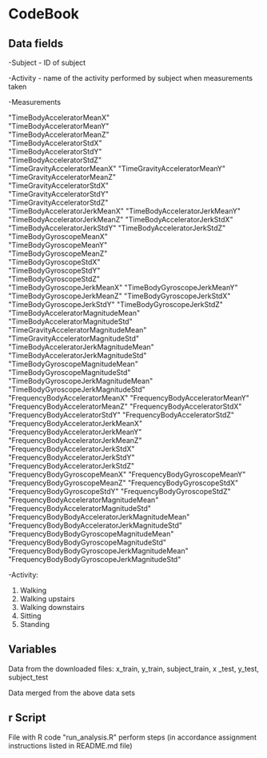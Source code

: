 # CodeBook

## Data fields 

-Subject - ID of subject

-Activity - name of the activity performed by subject when measurements taken

-Measurements

"TimeBodyAcceleratorMeanX"                    
"TimeBodyAcceleratorMeanY"                     
"TimeBodyAcceleratorMeanZ"                      
"TimeBodyAcceleratorStdX"                      
"TimeBodyAcceleratorStdY"                       
"TimeBodyAcceleratorStdZ"                      
"TimeGravityAcceleratorMeanX"                   "TimeGravityAcceleratorMeanY"                  
"TimeGravityAcceleratorMeanZ"                   
"TimeGravityAcceleratorStdX"                   
"TimeGravityAcceleratorStdY"                    
"TimeGravityAcceleratorStdZ"                   
"TimeBodyAcceleratorJerkMeanX"                  "TimeBodyAcceleratorJerkMeanY"                 
"TimeBodyAcceleratorJerkMeanZ"                  "TimeBodyAcceleratorJerkStdX"                  
"TimeBodyAcceleratorJerkStdY"                   "TimeBodyAcceleratorJerkStdZ"                  
"TimeBodyGyroscopeMeanX"                        
"TimeBodyGyroscopeMeanY"                       
"TimeBodyGyroscopeMeanZ"                        
"TimeBodyGyroscopeStdX"                        
"TimeBodyGyroscopeStdY"                         
"TimeBodyGyroscopeStdZ"                        
"TimeBodyGyroscopeJerkMeanX"                    "TimeBodyGyroscopeJerkMeanY"                   
"TimeBodyGyroscopeJerkMeanZ"                    "TimeBodyGyroscopeJerkStdX"                    
"TimeBodyGyroscopeJerkStdY"                     "TimeBodyGyroscopeJerkStdZ"                    
"TimeBodyAcceleratorMagnitudeMean"              "TimeBodyAcceleratorMagnitudeStd"              
"TimeGravityAcceleratorMagnitudeMean"           "TimeGravityAcceleratorMagnitudeStd"           
"TimeBodyAcceleratorJerkMagnitudeMean"          "TimeBodyAcceleratorJerkMagnitudeStd"          
"TimeBodyGyroscopeMagnitudeMean"                "TimeBodyGyroscopeMagnitudeStd"                
"TimeBodyGyroscopeJerkMagnitudeMean"            "TimeBodyGyroscopeJerkMagnitudeStd"            
"FrequencyBodyAcceleratorMeanX"                 "FrequencyBodyAcceleratorMeanY"                
"FrequencyBodyAcceleratorMeanZ"                 "FrequencyBodyAcceleratorStdX"                 
"FrequencyBodyAcceleratorStdY"                  "FrequencyBodyAcceleratorStdZ"                 
"FrequencyBodyAcceleratorJerkMeanX"             "FrequencyBodyAcceleratorJerkMeanY"            
"FrequencyBodyAcceleratorJerkMeanZ"             "FrequencyBodyAcceleratorJerkStdX"             
"FrequencyBodyAcceleratorJerkStdY"              "FrequencyBodyAcceleratorJerkStdZ"             
"FrequencyBodyGyroscopeMeanX"                   "FrequencyBodyGyroscopeMeanY"                  
"FrequencyBodyGyroscopeMeanZ"                   "FrequencyBodyGyroscopeStdX"                   
"FrequencyBodyGyroscopeStdY"                    "FrequencyBodyGyroscopeStdZ"                   
"FrequencyBodyAcceleratorMagnitudeMean"         "FrequencyBodyAcceleratorMagnitudeStd"         
"FrequencyBodyBodyAcceleratorJerkMagnitudeMean" "FrequencyBodyBodyAcceleratorJerkMagnitudeStd" 
"FrequencyBodyBodyGyroscopeMagnitudeMean"       "FrequencyBodyBodyGyroscopeMagnitudeStd"       
"FrequencyBodyBodyGyroscopeJerkMagnitudeMean"   "FrequencyBodyBodyGyroscopeJerkMagnitudeStd"  

-Activity:
1. Walking
2. Walking upstairs
3. Walking downstairs
4. Sitting
5. Standing


## Variables
Data from the downloaded files:
  x_train, y_train, subject_train, 
  x _test, y_test, subject_test

Data merged from the above data sets

## r Script
File with R code "run_analysis.R" perform steps (in accordance assignment instructions listed in README.md file)
